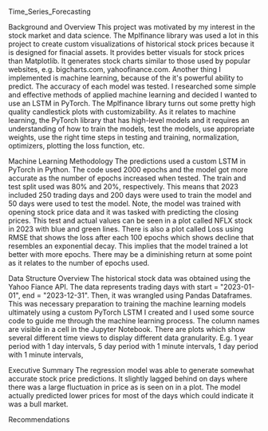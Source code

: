 Time_Series_Forecasting

Background and Overview
This project was motivated by my interest in the stock market and data science. The Mplfinance 
library was used a lot in this project to create custom visualizations of historical stock prices 
because it is designed for finacial assets. It provides better visuals for stock prices than Matplotlib. 
It generates stock charts similar to those used by popular websites, e.g. bigcharts.com, yahoofinance.com. 
Another thing I implemented is machine learning, because
of the it's powerful ability to predict. The accuracy of each model was tested.
I researched some simple and effective methods of applied machine learning and decided I wanted to use an LSTM in PyTorch.
The Mplfinance library turns out some pretty high quality candlestick plots with customizability. 
As it relates to machine learning, the PyTorch library that has high-level 
models and it requires an understanding of how to train the models, test the models, use appropriate 
weights, use the right time steps in testing and training, normalization, optimizers, plotting the loss 
function, etc.

Machine Learning Methodology
The predictions used a custom LSTM in PyTorch in Python. The code used 2000 epochs and the model got 
more accurate as the number of epochs increased when tested. The train and test split used was 80% and 20%,
respectively. This means that 2023 included 250 trading days and 200 days were used to train the model
and 50 days were used to test the model. Note, the model was trained with opening stock price data and it was tasked
with predicting the closing prices. This test and actual values can be seen in a plot called NFLX stock in 2023
with blue and green lines. There is also a plot called Loss using RMSE that shows the loss after each 100
epochs which shows decline that resembles an exponential decay. This implies that the model trained 
a lot better with more epochs. There may be a diminishing return at some point as it relates to the number of epochs used.

Data Structure Overview
The historical stock data was obtained using the Yahoo Fiance API.
The data represents trading days with start = "2023-01-01", end = "2023-12-31". Then, it was wrangled using Pandas Dataframes. 
This was necessary preparation to training the machine learning models ultimately using a custom PyTorch LSTM I created and I used some source code to guide me through the machine
learning process. The column names are visible in a cell in the Jupyter Notebook.
There are plots which show several different time views to display different data granularity.
E.g. 1 year period with 1 day intervals, 5 day period with 1 minute intervals, 1 day period with 1 minute intervals, 

Executive Summary
The regression model was able to generate somewhat accurate stock price predictions. It slightly lagged behind on days
where there was a large fluctuation in price as is seen on in a plot. The model actually predicted lower
prices for most of the days which could indicate it was a bull market.

Recommendations

